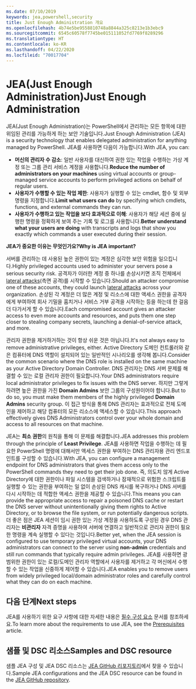 ```yaml
---
ms.date: 07/10/2019
keywords: jea,powershell,security
title: Just Enough Administration 개요
ms.openlocfilehash: 4b74e5be9558810748a8844a325c8213e1b3ebc9
ms.sourcegitcommit: 6545c60578f7745be015111052fd7769f8289296
ms.translationtype: HT
ms.contentlocale: ko-KR
ms.lasthandoff: 04/22/2020
ms.locfileid: "70017704"
---
```

# <a name="just-enough-administration"></a><span data-ttu-id="1bc5d-103">JEA(Just Enough Administration)</span><span class="sxs-lookup"><span data-stu-id="1bc5d-103">Just Enough Administration</span></span>

<span data-ttu-id="1bc5d-104">JEA(Just Enough Administration)는 PowerShell에서 관리하는 모든 항목에 대한 위임된 관리를 가능하게 하는 보안 기술입니다.</span><span class="sxs-lookup"><span data-stu-id="1bc5d-104">Just Enough Administration (JEA) is a security technology that enables delegated administration for anything managed by PowerShell.</span></span> <span data-ttu-id="1bc5d-105">JEA를 사용하면 다음이 가능합니다.</span><span class="sxs-lookup"><span data-stu-id="1bc5d-105">With JEA, you can:</span></span>

- <span data-ttu-id="1bc5d-106">**머신의 관리자 수 감소**: 일반 사용자를 대신하여 권한 있는 작업을 수행하는 가상 계정 또는 그룹 관리 서비스 계정을 사용합니다.</span><span class="sxs-lookup"><span data-stu-id="1bc5d-106">**Reduce the number of administrators on your machines** using virtual accounts or group-managed service accounts to perform privileged actions on behalf of regular users.</span></span>
- <span data-ttu-id="1bc5d-107">**사용자가 수행할 수 있는 작업 제한**: 사용자가 실행할 수 있는 cmdlet, 함수 및 외부 명령을 지정합니다.</span><span class="sxs-lookup"><span data-stu-id="1bc5d-107">**Limit what users can do** by specifying which cmdlets, functions, and external commands they can run.</span></span>
- <span data-ttu-id="1bc5d-108">**사용자가 수행하고 있는 작업을 보다 효과적으로 이해**: 사용자가 해당 세션 중에 실행한 명령을 정확하게 보여 주는 기록 및 로그를 사용합니다.</span><span class="sxs-lookup"><span data-stu-id="1bc5d-108">**Better understand what your users are doing** with transcripts and logs that show you exactly which commands a user executed during their session.</span></span>

<span data-ttu-id="1bc5d-109">**JEA가 중요한 이유는 무엇인가요?**</span><span class="sxs-lookup"><span data-stu-id="1bc5d-109">**Why is JEA important?**</span></span>

<span data-ttu-id="1bc5d-110">서버를 관리하는 데 사용된 높은 권한이 있는 계정은 심각한 보안 위험을 일으킵니다.</span><span class="sxs-lookup"><span data-stu-id="1bc5d-110">Highly privileged accounts used to administer your servers pose a serious security risk.</span></span> <span data-ttu-id="1bc5d-111">공격자가 이러한 계정 중 하나를 손상시키면 조직 전체에서 [lateral attacks](https://aka.ms/pth)(측면 공격)를 시작할 수 있습니다.</span><span class="sxs-lookup"><span data-stu-id="1bc5d-111">Should an attacker compromise one of these accounts, they could launch [lateral attacks](https://aka.ms/pth) across your organization.</span></span> <span data-ttu-id="1bc5d-112">손상된 각 계정은 더 많은 계정 및 리소스에 대한 액세스 권한을 공격자에게 부여하여 회사 기밀을 훔치거나 서비스 거부 공격을 시작하는 등을 하는데 한 걸음 더 다가서게 할 수 있습니다.</span><span class="sxs-lookup"><span data-stu-id="1bc5d-112">Each compromised account gives an attacker access to even more accounts and resources, and puts them one step closer to stealing company secrets, launching a denial-of-service attack, and more.</span></span>

<span data-ttu-id="1bc5d-113">관리자 권한을 제거하거하는 것이 항상 쉬운 것은 아닙니다.</span><span class="sxs-lookup"><span data-stu-id="1bc5d-113">It's not always easy to remove administrative privileges, either.</span></span> <span data-ttu-id="1bc5d-114">Active Directory 도메인 컨트롤러와 같은 컴퓨터에 DNS 역할이 설치되어 있는 일반적인 시나리오를 생각해 봅니다.</span><span class="sxs-lookup"><span data-stu-id="1bc5d-114">Consider the common scenario where the DNS role is installed on the same machine as your Active Directory Domain Controller.</span></span> <span data-ttu-id="1bc5d-115">DNS 관리자는 DNS 서버 문제를 해결할 수 있는 로컬 관리자 권한이 필요합니다.</span><span class="sxs-lookup"><span data-stu-id="1bc5d-115">Your DNS administrators require local administrator privileges to fix issues with the DNS server.</span></span> <span data-ttu-id="1bc5d-116">하지만 그렇게 하려면 높은 권한을 가진 **Domain Admins** 보안 그룹의 구성원이어야 합니다.</span><span class="sxs-lookup"><span data-stu-id="1bc5d-116">But to do so, you must make them members of the highly privileged **Domain Admins** security group.</span></span> <span data-ttu-id="1bc5d-117">이 접근 방식을 통해 DNS 관리자는 효과적으로 전체 도메인을 제어하고 해당 컴퓨터의 모든 리소스에 액세스할 수 있습니다.</span><span class="sxs-lookup"><span data-stu-id="1bc5d-117">This approach effectively gives DNS Administrators control over your whole domain and access to all resources on that machine.</span></span>

<span data-ttu-id="1bc5d-118">JEA는 **최소 권한**의 원칙을 통해 이 문제를 해결합니다.</span><span class="sxs-lookup"><span data-stu-id="1bc5d-118">JEA addresses this problem through the principle of **Least Privilege**.</span></span> <span data-ttu-id="1bc5d-119">JEA를 사용하면 작업을 수행하는 데 필요한 PowerShell 명령에 대해서만 액세스 권한을 부여하는 DNS 관리자용 관리 엔드포인트를 구성할 수 있습니다.</span><span class="sxs-lookup"><span data-stu-id="1bc5d-119">With JEA, you can configure a management endpoint for DNS administrators that gives them access only to the PowerShell commands they need to get their job done.</span></span> <span data-ttu-id="1bc5d-120">즉, 의도치 않게 Active Directory에 대한 권한이나 파일 시스템을 검색하거나 잠재적으로 위험한 스크립트를 실행할 수 있는 권한을 부여하는 일 없이 손상된 DNS 캐시를 복구하거나 DNS 서버를 다시 시작하는 데 적합한 액세스 권한을 제공할 수 있습니다.</span><span class="sxs-lookup"><span data-stu-id="1bc5d-120">This means you can provide the appropriate access to repair a poisoned DNS cache or restart the DNS server without unintentionally giving them rights to Active Directory, or to browse the file system, or run potentially dangerous scripts.</span></span> <span data-ttu-id="1bc5d-121">더 좋은 점은 JEA 세션이 임시 권한 있는 가상 계정을 사용하도록 구성된 경우 DNS 관리자는 **비관리자** 자격 증명을 사용하여 서버에 연결하고 일반적으로 관리자 권한이 필요한 명령을 계속 실행할 수 있다는 것입니다.</span><span class="sxs-lookup"><span data-stu-id="1bc5d-121">Better yet, when the JEA session is configured to use temporary privileged virtual accounts, your DNS administrators can connect to the server using **non-admin** credentials and still run commands that typically require admin privileges.</span></span> <span data-ttu-id="1bc5d-122">JEA를 사용하면 광범위한 권한이 있는 로컬/도메인 관리자 역할에서 사용자를 제거하고 각 머신에서 수행할 수 있는 작업을 신중하게 제어할 수 있습니다.</span><span class="sxs-lookup"><span data-stu-id="1bc5d-122">JEA enables you to remove users from widely privileged local/domain administrator roles and carefully control what they can do on each machine.</span></span>

## <a name="next-steps"></a><span data-ttu-id="1bc5d-123">다음 단계</span><span class="sxs-lookup"><span data-stu-id="1bc5d-123">Next steps</span></span>

<span data-ttu-id="1bc5d-124">JEA를 사용하기 위한 요구 사항에 대한 자세한 내용은 [필수 구성 요소](prerequisites.md) 문서를 참조하세요.</span><span class="sxs-lookup"><span data-stu-id="1bc5d-124">To learn more about the requirements to use JEA, see the [Prerequisites](prerequisites.md) article.</span></span>

## <a name="samples-and-dsc-resource"></a><span data-ttu-id="1bc5d-125">샘플 및 DSC 리소스</span><span class="sxs-lookup"><span data-stu-id="1bc5d-125">Samples and DSC resource</span></span>

<span data-ttu-id="1bc5d-126">샘플 JEA 구성 및 JEA DSC 리소스는 [JEA GitHub 리포지토리](https://github.com/PowerShell/JEA)에서 찾을 수 있습니다.</span><span class="sxs-lookup"><span data-stu-id="1bc5d-126">Sample JEA configurations and the JEA DSC resource can be found in the [JEA GitHub repository](https://github.com/PowerShell/JEA).</span></span>
